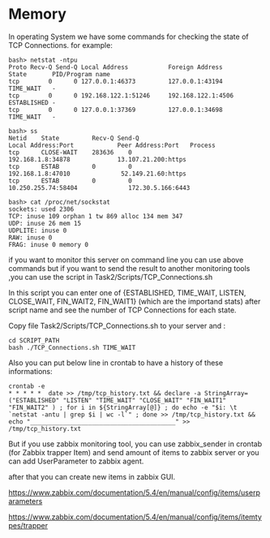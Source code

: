 # Memory

In operating System we have some commands for checking the state of TCP Connections.
for example:

```
bash> netstat -ntpu
Proto Recv-Q Send-Q Local Address           Foreign Address         State       PID/Program name    
tcp        0      0 127.0.0.1:46373         127.0.0.1:43194         TIME_WAIT   -                   
tcp        0      0 192.168.122.1:51246     192.168.122.1:4506      ESTABLISHED -                   
tcp        0      0 127.0.0.1:37369         127.0.0.1:34698         TIME_WAIT   -                   
```
```
bash> ss
Netid 	 State         Recv-Q Send-Q                                                                      	     Local Address:Port        	   Peer Address:Port   Process
tcp      CLOSE-WAIT    283636    0                                                                                   192.168.1.8:34878             13.107.21.200:https                 
tcp      ESTAB         0         0                                                                                   192.168.1.8:47010              52.149.21.60:https                 
tcp      ESTAB         0         0                                                                                 10.250.255.74:58404              172.30.5.166:6443                  

```
```
bash> cat /proc/net/sockstat
sockets: used 2306
TCP: inuse 109 orphan 1 tw 869 alloc 134 mem 347
UDP: inuse 26 mem 15
UDPLITE: inuse 0
RAW: inuse 0
FRAG: inuse 0 memory 0

```

if you want to monitor this server on command line you can use above commands but if you want to send the result to another monitoring tools ,you can use the script in Task2/Scripts/TCP_Connections.sh 

In this script you can enter one of {ESTABLISHED, TIME_WAIT, LISTEN, CLOSE_WAIT, FIN_WAIT2, FIN_WAIT1} (which are the importand stats) after script name and see the number of TCP Connections for each state.

Copy file Task2/Scripts/TCP_Connections.sh to your server and :
```
cd SCRIPT_PATH
bash ./TCP_Connections.sh TIME_WAIT
```
Also you can put below line in crontab to have a history of these informations:

```
crontab -e
* * * * *  date >> /tmp/tcp_history.txt && declare -a StringArray=("ESTABLISHED" "LISTEN" "TIME_WAIT" "CLOSE_WAIT" "FIN_WAIT1" "FIN_WAIT2" ) ; for i in ${StringArray[@]} ; do echo -e "$i: \t `netstat -antu | grep $i | wc -l`" ; done >> /tmp/tcp_history.txt && echo "________________________________________" >> /tmp/tcp_history.txt
```


But if you use zabbix monitoring tool, you can use zabbix_sender in crontab (for Zabbix trapper Item) and send amount of items to zabbix server or you can add UserParameter to zabbix agent.

after that you can create new items in zabbix GUI.

<https://www.zabbix.com/documentation/5.4/en/manual/config/items/userparameters>

<https://www.zabbix.com/documentation/5.4/en/manual/config/items/itemtypes/trapper>
